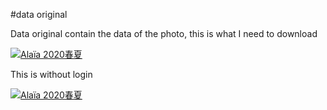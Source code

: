 

#data original


Data original contain the data of the photo, this is what I need to download


<div class="img_indent"><a class="picture fancybox-thumb fancybox-thumbs" rel="fancybox-thumb" data-thumb="https://image04.wow-trend.com/19/205/331b4d45746fc0bcde44dd98d92c8c1334.jpg!t200x300" data-id="66567550" data-sid="990086" data-original="https://image04.wow-trend.com/19/205/94bafbe60460d1594734f254f80d465a19.jpg!wr23?attname=Ala%C3%AFa_2020%E6%98%A5%E5%A4%8F_%E5%B7%B4%E9%BB%8E_WOW-TREND_NqdpoWmY2.jpg" video_src="false" data-vector="" data-hd="1" data-favorite="" title="Alaïa 2020春夏" href="https://image04.wow-trend.com/19/205/94bafbe60460d1594734f254f80d465a19.jpg!wr23?attname=Ala%C3%AFa_2020%E6%98%A5%E5%A4%8F_%E5%B7%B4%E9%BB%8E_WOW-TREND_NqdpoWmY2.jpg" saveas="1"><img id="thumb_pic66567550" alt="Alaïa 2020春夏" src="https://image04.wow-trend.com/19/205/331b4d45746fc0bcde44dd98d92c8c1334.jpg!t200x300" data-image="https://image04.wow-trend.com/19/205/331b4d45746fc0bcde44dd98d92c8c1334.jpg!t200x300" style="display: block; overflow: hidden;"><div class="mask_pic" style="display: none;"></div></a></div>


This is without login
<div class="img_indent"><a class="picture fancybox-thumb fancybox-thumbs" rel="fancybox-thumb" data-thumb="https://image02.wow-trend.com/19/205/331b4d45746fc0bcde44dd98d92c8c1334.jpg!t200x300" data-id="66567550" data-sid="990086" data-original="javascript:showpowermsg('0','','','/member/order/gender/2.shtml', '电脑未绑定, 无权限查看大图');" video_src="false" data-vector="" data-hd="1" data-favorite="" title="Alaïa 2020春夏" href="javascript:showpowermsg('0','','','/member/order/gender/2.shtml', '电脑未绑定, 无权限查看大图');" saveas="1"><img id="thumb_pic66567550" alt="Alaïa 2020春夏" src="https://image02.wow-trend.com/19/205/331b4d45746fc0bcde44dd98d92c8c1334.jpg!t200x300" data-image="https://image02.wow-trend.com/19/205/331b4d45746fc0bcde44dd98d92c8c1334.jpg!t200x300" style="display: block; overflow: hidden;"><div class="mask_pic" style="display: none;"></div></a></div>